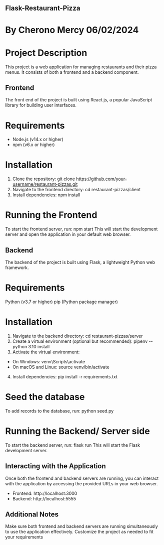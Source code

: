 ## Flask-Restaurant-Pizza
# By Cherono Mercy 06/02/2024
# Project Description
This project is a web application for managing restaurants and their pizza menus. It consists of both a frontend and a backend component.

## Frontend
The front end of the project is built using React.js, a popular JavaScript library for building user interfaces.

# Requirements
 - Node.js (v14.x or higher)
 - npm (v6.x or higher)
   
# Installation
1. Clone the repository:
git clone https://github.com/your-username/restaurant-pizzas.git
2. Navigate to the frontend directory:
cd restaurant-pizzas/client
3. Install dependencies:
npm install

# Running the Frontend
To start the frontend server, run:
npm start
This will start the development server and open the application in your default web browser.

## Backend
The backend of the project is built using Flask, a lightweight Python web framework.

# Requirements
Python (v3.7 or higher)
pip (Python package manager)

# Installation
1. Navigate to the backend directory:
cd restaurant-pizzas/server
2. Create a virtual environment (optional but recommended):
pipenv --python 3.10 install
3. Activate the virtual environment:
- On Windows:
venv\Scripts\activate
- On macOS and Linux:
  source venv/bin/activate
4. Install dependencies:
pip install -r requirements.txt

# Seed the database
To add records to the database, run:
python seed.py

# Running the Backend/ Server side
To start the backend server, run:
flask run
This will start the Flask development server.

## Interacting with the Application
Once both the frontend and backend servers are running, you can interact with the application by accessing the provided URLs in your web browser.

- Frontend: http://localhost:3000
- Backend: http://localhost:5555

## Additional Notes
Make sure both frontend and backend servers are running simultaneously to use the application effectively.
Customize the project as needed to fit your requirements


